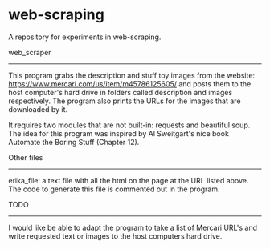 # web-scraping
A repository for experiments in web-scraping.

web_scraper
***********************************************************************
This program grabs the description and stuff toy images from the website:
https://www.mercari.com/us/item/m45786125605/
and posts them to the host computer's hard drive in folders called description
and images respectively.    The program also prints the URLs for the images
that are downloaded by it.

It requires two modules that are not built-in: requests and beautiful soup.
The idea for this program was inspired by Al Sweitgart's nice book 
Automate the Boring Stuff (Chapter 12).

Other files
***********************************************************************
erika_file: a text file with all the html on the page at the URL listed above.
The code to generate this file is commented out in the program.

TODO
***********************************************************************
I would like be able to adapt the program to take a list of Mercari URL's and write 
requested text or images to the host computers hard drive.